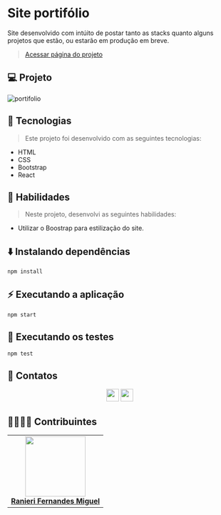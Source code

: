 # Site portifólio
Site desenvolvido com intúito de postar tanto as stacks quanto alguns projetos que estão, ou estarão em produção em breve.
> [Acessar página do projeto](https://portifolio-ranierirfm.vercel.app//)

## 💻 Projeto

![portifolio](https://user-images.githubusercontent.com/86271591/188659818-6b2de0d1-f337-474e-8641-bc671e1a5ea0.png)

## 🚀 Tecnologias
> Este projeto foi desenvolvido com as seguintes tecnologias:

- HTML
- CSS
- Bootstrap
- React

## 📌 Habilidades

> Neste projeto, desenvolvi as seguintes habilidades:

- Utilizar o Boostrap para estilização do site.

## ⬇️ Instalando dependências

```bash
npm install
``` 

## ⚡ Executando a aplicação

```bash
npm start
``` 

## 🧪 Executando os testes

```bash
npm test
```

## 💬 Contatos

<div align="center" style="display: inline_block">
  <a href="https://github.com/ranierirfm/" target="_blank"><img height="28rem" src="https://img.shields.io/badge/LinkedIn-0077B5?style=for-the-badge&logo=linkedin&logoColor=white"></a> 
  <a href = "mailto:ranierirfm@hotmail.com"><img height="28rem" src="https://img.shields.io/badge/Gmail-D14836?style=for-the-badge&logo=gmail&logoColor=white" target="_blank"></a>
</div>

## 👨‍💻👩‍💻 Contribuintes
<div>
    <table>
        <tr>
            <td align="center"><a href="https://github.com/ranierirfm"><img src="https://avatars.githubusercontent.com/u/86271591?v=4" width="135px;" height="135px;" alt=""/><br /><b>Ranieri Fernandes Miguel</b></a></td>
        </tr>
    </table>
</div>

<!-- ## 📄 Licença

Esse projeto está sob licença. Veja o arquivo [LICENÇA](LICENSE.md) para mais detalhes.


[⬆ Voltar ao topo](#nome-do-projeto)<br> -->

